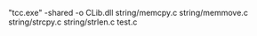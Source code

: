 "tcc.exe" -shared -o CLib.dll string/memcpy.c string/memmove.c string/strcpy.c string/strlen.c test.c